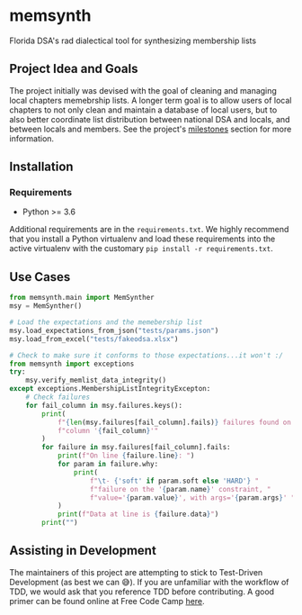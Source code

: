 # memsynth
Florida DSA's rad dialectical tool for synthesizing membership lists

## Project Idea and Goals

The project initially was devised with the goal of cleaning and managing local chapters 
memebrship lists. A longer term goal is to allow users of local chapters to not only 
clean and maintain a database of local users, but to also better coordinate list 
distribution between national DSA and locals, and between locals and members. See the
project's [milestones](https://github.com/brotherjack/memsynth/milestones) section for 
more information.

## Installation

### Requirements

 - Python >= 3.6

Additional requirements are in the `requirements.txt`. We highly recommend that you install 
a Python virtualenv and load these requirements into the active virtualenv with the 
customary `pip install -r requirements.txt`.

## Use Cases

```python
from memsynth.main import MemSynther
msy = MemSynther()

# Load the expectations and the memebership list
msy.load_expectations_from_json("tests/params.json")
msy.load_from_excel("tests/fakeodsa.xlsx")

# Check to make sure it conforms to those expectations...it won't :/
from memsynth import exceptions
try:
    msy.verify_memlist_data_integrity()
except exceptions.MembershipListIntegrityExcepton:
    # Check failures
    for fail_column in msy.failures.keys():
        print(
            f"{len(msy.failures[fail_column].fails)} failures found on "
            f"column '{fail_column}'"
        )
        for failure in msy.failures[fail_column].fails:
            print(f"On line {failure.line}: ")
            for param in failure.why:
                print(
                    f"\t- {'soft' if param.soft else 'HARD'} "
                    f"failure on the '{param.name}' constraint, "
                    f"value='{param.value}', with args='{param.args}' "
            )
            print(f"Data at line is {failure.data}")
        print("")
```

## Assisting in Development

The maintainers of this project are attempting to stick to Test-Driven Development (as 
best we can :sweat_smile:). If you are unfamiliar with the workflow of TDD, we would ask
that you reference TDD before contributing. A good primer can be found online at Free 
Code Camp [here](https://www.freecodecamp.org/news/test-driven-development-what-it-is-and-what-it-is-not-41fa6bca02a2/).


